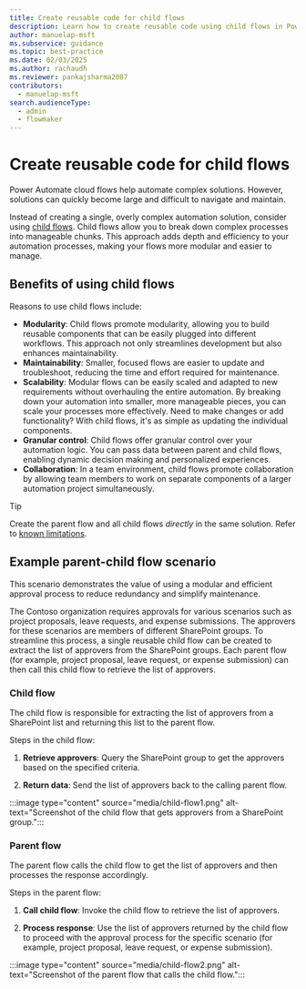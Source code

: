 ```yaml
---
title: Create reusable code for child flows
description: Learn how to create reusable code using child flows in Power Automate to streamline your automation processes and enhance maintainability.
author: manuelap-msft
ms.subservice: guidance
ms.topic: best-practice
ms.date: 02/03/2025
ms.author: rachaudh
ms.reviewer: pankajsharma2087
contributors: 
  - manuelap-msft
search.audienceType: 
  - admin
  - flowmaker
---
```


# Create reusable code for child flows

Power Automate cloud flows help automate complex solutions. However, solutions can quickly become large and difficult to navigate and maintain.

Instead of creating a single, overly complex automation solution, consider using [child flows](/power-automate/create-child-flows). Child flows allow you to break down complex processes into manageable chunks. This approach adds depth and efficiency to your automation processes, making your flows more modular and easier to manage.

## Benefits of using child flows

Reasons to use child flows include:

- **Modularity**: Child flows promote modularity, allowing you to build reusable components that can be easily plugged into different workflows. This approach not only streamlines development but also enhances maintainability.
- **Maintainability**: Smaller, focused flows are easier to update and troubleshoot, reducing the time and effort required for maintenance.
- **Scalability**: Modular flows can be easily scaled and adapted to new requirements without overhauling the entire automation. By breaking down your automation into smaller, more manageable pieces, you can scale your processes more effectively. Need to make changes or add functionality? With child flows, it's as simple as updating the individual components.
- **Granular control**: Child flows offer granular control over your automation logic. You can pass data between parent and child flows, enabling dynamic decision making and personalized experiences.
- **Collaboration**: In a team environment, child flows promote collaboration by allowing team members to work on separate components of a larger automation project simultaneously.

> [!TIP]
> Create the parent flow and all child flows *directly* in the same solution. Refer to [known limitations](/power-automate/create-child-flows#known-issue).


## Example parent-child flow scenario

This scenario demonstrates the value of using a modular and efficient approval process to reduce redundancy and simplify maintenance.

The Contoso organization requires approvals for various scenarios such as project proposals, leave requests, and expense submissions. The approvers for these scenarios are members of different SharePoint groups. To streamline this process, a single reusable child flow can be created to extract the list of approvers from the SharePoint groups. Each parent flow (for example, project proposal, leave request, or expense submission) can then call this child flow to retrieve the list of approvers.

### Child flow

The child flow is responsible for extracting the list of approvers from a SharePoint list and returning this list to the parent flow.

Steps in the child flow:

1. **Retrieve approvers**: Query the SharePoint group to get the approvers based on the specified criteria.

1. **Return data**: Send the list of approvers back to the calling parent flow.

:::image type="content" source="media/child-flow1.png" alt-text="Screenshot of the child flow that gets approvers from a SharePoint group.":::

### Parent flow

The parent flow calls the child flow to get the list of approvers and then processes the response accordingly.

Steps in the parent flow:

1. **Call child flow**: Invoke the child flow to retrieve the list of approvers.

1. **Process response**: Use the list of approvers returned by the child flow to proceed with the approval process for the specific scenario (for example, project proposal, leave request, or expense submission).

:::image type="content" source="media/child-flow2.png" alt-text="Screenshot of the parent flow that calls the child flow.":::